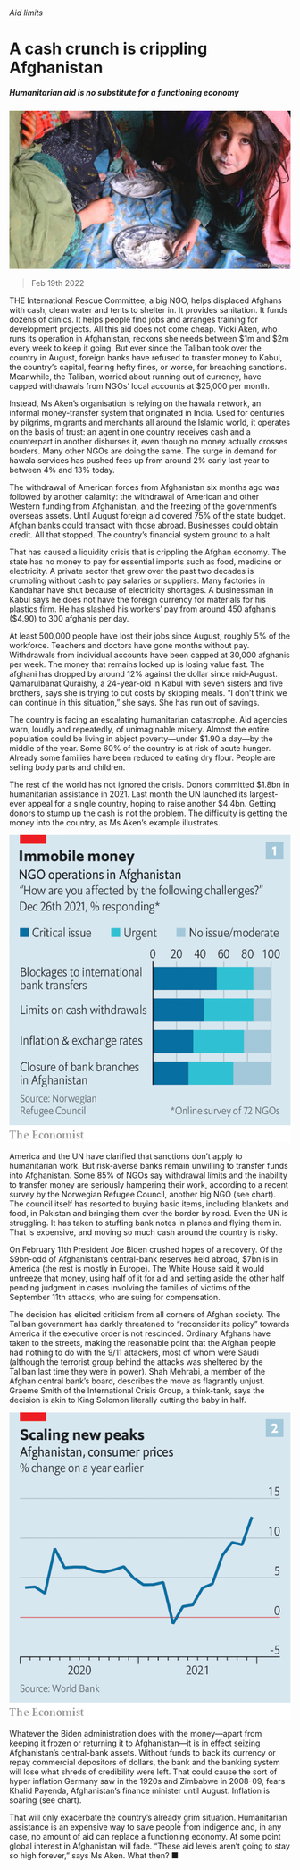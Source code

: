 ###### Aid limits

# A cash crunch is crippling Afghanistan 

##### Humanitarian aid is no substitute for a functioning economy 

![image](images/20220219_ASP003_0.jpg) 

> Feb 19th 2022 

THE International Rescue Committee, a big NGO, helps displaced Afghans with cash, clean water and tents to shelter in. It provides sanitation. It funds dozens of clinics. It helps people find jobs and arranges training for development projects. All this aid does not come cheap. Vicki Aken, who runs its operation in Afghanistan, reckons she needs between $1m and $2m every week to keep it going. But ever since the Taliban took over the country in August, foreign banks have refused to transfer money to Kabul, the country’s capital, fearing hefty fines, or worse, for breaching sanctions. Meanwhile, the Taliban, worried about running out of currency, have capped withdrawals from NGOs’ local accounts at $25,000 per month.

Instead, Ms Aken’s organisation is relying on the hawala network, an informal money-transfer system that originated in India. Used for centuries by pilgrims, migrants and merchants all around the Islamic world, it operates on the basis of trust: an agent in one country receives cash and a counterpart in another disburses it, even though no money actually crosses borders. Many other NGOs are doing the same. The surge in demand for hawala services has pushed fees up from around 2% early last year to between 4% and 13% today.


The withdrawal of American forces from Afghanistan six months ago was followed by another calamity: the withdrawal of American and other Western funding from Afghanistan, and the freezing of the government’s overseas assets. Until August foreign aid covered 75% of the state budget. Afghan banks could transact with those abroad. Businesses could obtain credit. All that stopped. The country’s financial system ground to a halt.

That has caused a liquidity crisis that is crippling the Afghan economy. The state has no money to pay for essential imports such as food, medicine or electricity. A private sector that grew over the past two decades is crumbling without cash to pay salaries or suppliers. Many factories in Kandahar have shut because of electricity shortages. A businessman in Kabul says he does not have the foreign currency for materials for his plastics firm. He has slashed his workers’ pay from around 450 afghanis ($4.90) to 300 afghanis per day.

At least 500,000 people have lost their jobs since August, roughly 5% of the workforce. Teachers and doctors have gone months without pay. Withdrawals from individual accounts have been capped at 30,000 afghanis per week. The money that remains locked up is losing value fast. The afghani has dropped by around 12% against the dollar since mid-August. Qamarulbanat Quraishy, a 24-year-old in Kabul with seven sisters and five brothers, says she is trying to cut costs by skipping meals. “I don’t think we can continue in this situation,” she says. She has run out of savings.

The country is facing an escalating humanitarian catastrophe. Aid agencies warn, loudly and repeatedly, of unimaginable misery. Almost the entire population could be living in abject poverty—under $1.90 a day—by the middle of the year. Some 60% of the country is at risk of acute hunger. Already some families have been reduced to eating dry flour. People are selling body parts and children.

The rest of the world has not ignored the crisis. Donors committed $1.8bn in humanitarian assistance in 2021. Last month the UN launched its largest-ever appeal for a single country, hoping to raise another $4.4bn. Getting donors to stump up the cash is not the problem. The difficulty is getting the money into the country, as Ms Aken’s example illustrates.

![image](images/20220219_ASC316.png) 


America and the UN have clarified that sanctions don’t apply to humanitarian work. But risk-averse banks remain unwilling to transfer funds into Afghanistan. Some 85% of NGOs say withdrawal limits and the inability to transfer money are seriously hampering their work, according to a recent survey by the Norwegian Refugee Council, another big NGO (see chart). The council itself has resorted to buying basic items, including blankets and food, in Pakistan and bringing them over the border by road. Even the UN is struggling. It has taken to stuffing bank notes in planes and flying them in. That is expensive, and moving so much cash around the country is risky.

On February 11th President Joe Biden crushed hopes of a recovery. Of the $9bn-odd of Afghanistan’s central-bank reserves held abroad, $7bn is in America (the rest is mostly in Europe). The White House said it would unfreeze that money, using half of it for aid and setting aside the other half pending judgment in cases involving the families of victims of the September 11th attacks, who are suing for compensation.

The decision has elicited criticism from all corners of Afghan society. The Taliban government has darkly threatened to “reconsider its policy” towards America if the executive order is not rescinded. Ordinary Afghans have taken to the streets, making the reasonable point that the Afghan people had nothing to do with the 9/11 attackers, most of whom were Saudi (although the terrorist group behind the attacks was sheltered by the Taliban last time they were in power). Shah Mehrabi, a member of the Afghan central bank’s board, describes the move as flagrantly unjust. Graeme Smith of the International Crisis Group, a think-tank, says the decision is akin to King Solomon literally cutting the baby in half.

![image](images/20220219_ASC330.png) 


Whatever the Biden administration does with the money—apart from keeping it frozen or returning it to Afghanistan—it is in effect seizing Afghanistan’s central-bank assets. Without funds to back its currency or repay commercial depositors of dollars, the bank and the banking system will lose what shreds of credibility were left. That could cause the sort of hyper inflation Germany saw in the 1920s and Zimbabwe in 2008-09, fears Khalid Payenda, Afghanistan’s finance minister until August. Inflation is soaring (see chart).

That will only exacerbate the country’s already grim situation. Humanitarian assistance is an expensive way to save people from indigence and, in any case, no amount of aid can replace a functioning economy. At some point global interest in Afghanistan will fade. “These aid levels aren’t going to stay so high forever,” says Ms Aken. What then? ■

